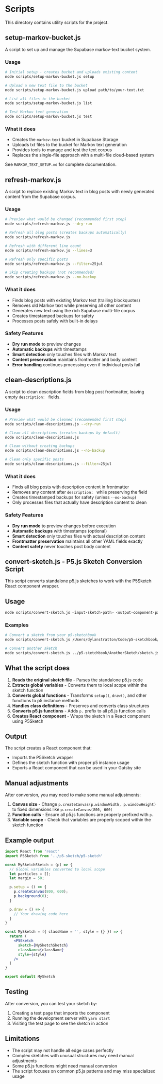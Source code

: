 # Scripts

This directory contains utility scripts for the project.

## setup-markov-bucket.js

A script to set up and manage the Supabase markov-text bucket system.

### Usage
```bash
# Initial setup - creates bucket and uploads existing content
node scripts/setup-markov-bucket.js setup

# Upload a new text file to the bucket
node scripts/setup-markov-bucket.js upload path/to/your-text.txt

# List all files in the bucket
node scripts/setup-markov-bucket.js list

# Test Markov text generation
node scripts/setup-markov-bucket.js test
```

### What it does
- Creates the `markov-text` bucket in Supabase Storage
- Uploads txt files to the bucket for Markov text generation
- Provides tools to manage and test the text corpus
- Replaces the single-file approach with a multi-file cloud-based system

See `MARKOV_TEXT_SETUP.md` for complete documentation.

## refresh-markov.js

A script to replace existing Markov text in blog posts with newly generated content from the Supabase corpus.

### Usage
```bash
# Preview what would be changed (recommended first step)
node scripts/refresh-markov.js --dry-run

# Refresh all blog posts (creates backups automatically)
node scripts/refresh-markov.js

# Refresh with different line count
node scripts/refresh-markov.js --lines=3

# Refresh only specific posts
node scripts/refresh-markov.js --filter=25jul

# Skip creating backups (not recommended)
node scripts/refresh-markov.js --no-backup
```

### What it does
- Finds blog posts with existing Markov text (trailing blockquotes)
- Removes old Markov text while preserving all other content
- Generates new text using the rich Supabase multi-file corpus
- Creates timestamped backups for safety
- Processes posts safely with built-in delays

### Safety Features
- **Dry run mode** to preview changes
- **Automatic backups** with timestamps
- **Smart detection** only touches files with Markov text
- **Content preservation** maintains frontmatter and body content
- **Error handling** continues processing even if individual posts fail

## clean-descriptions.js

A script to clean description fields from blog post frontmatter, leaving empty `description: ` fields.

### Usage
```bash
# Preview what would be cleaned (recommended first step)
node scripts/clean-descriptions.js --dry-run

# Clean all descriptions (creates backups by default)
node scripts/clean-descriptions.js

# Clean without creating backups
node scripts/clean-descriptions.js --no-backup

# Clean only specific posts
node scripts/clean-descriptions.js --filter=25jul
```

### What it does
- Finds all blog posts with description content in frontmatter
- Removes any content after `description: ` while preserving the field
- Creates timestamped backups for safety (unless `--no-backup`)
- Only processes files that actually have description content to clean

### Safety Features
- **Dry run mode** to preview changes before execution
- **Automatic backups** with timestamps (optional)
- **Smart detection** only touches files with actual description content
- **Frontmatter preservation** maintains all other YAML fields exactly
- **Content safety** never touches post body content

## convert-sketch.js - P5.js Sketch Conversion Script

This script converts standalone p5.js sketches to work with the P5Sketch React component wrapper.

## Usage

```bash
node scripts/convert-sketch.js <input-sketch-path> <output-component-path> [component-name]
```

### Examples

```bash
# Convert a sketch from your p5-sketchbook
node scripts/convert-sketch.js /Users/dylanstratton/Code/p5-sketchbook/Grid/sketch.js src/components/grid-sketch/grid-sketch.js GridSketch

# Convert another sketch
node scripts/convert-sketch.js ../p5-sketchbook/AnotherSketch/sketch.js src/components/another-sketch/another-sketch.js AnotherSketch
```

## What the script does

1. **Reads the original sketch file** - Parses the standalone p5.js code
2. **Extracts global variables** - Converts them to local scope within the sketch function
3. **Converts global functions** - Transforms `setup()`, `draw()`, and other functions to p5 instance methods
4. **Handles class definitions** - Preserves and converts class structures
5. **Converts p5.js functions** - Adds `p.` prefix to all p5.js function calls
6. **Creates React component** - Wraps the sketch in a React component using P5Sketch

## Output

The script creates a React component that:
- Imports the P5Sketch wrapper
- Defines the sketch function with proper p5 instance usage
- Exports a React component that can be used in your Gatsby site

## Manual adjustments

After conversion, you may need to make some manual adjustments:

1. **Canvas size** - Change `p.createCanvas(p.windowWidth, p.windowHeight)` to fixed dimensions like `p.createCanvas(800, 600)`
2. **Function calls** - Ensure all p5.js functions are properly prefixed with `p.`
3. **Variable scope** - Check that variables are properly scoped within the sketch function

## Example output

```jsx
import React from 'react'
import P5Sketch from '../p5-sketch/p5-sketch'

const MySketchSketch = (p) => {
  // Global variables converted to local scope
  let particles = [];
  let margin = 50;

  p.setup = () => {
    p.createCanvas(800, 600);
    p.background(0);
  }

  p.draw = () => {
    // Your drawing code here
  }
}

const MySketch = ({ className = '', style = {} }) => {
  return (
    <P5Sketch 
      sketch={MySketchSketch}
      className={className}
      style={style}
    />
  )
}

export default MySketch
```

## Testing

After conversion, you can test your sketch by:
1. Creating a test page that imports the component
2. Running the development server with `yarn start`
3. Visiting the test page to see the sketch in action

## Limitations

- The script may not handle all edge cases perfectly
- Complex sketches with unusual structures may need manual adjustments
- Some p5.js functions might need manual conversion
- The script focuses on common p5.js patterns and may miss specialized usage 
